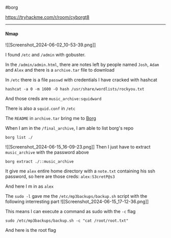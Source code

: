 #borg

https://tryhackme.com/r/room/cyborgt8

---
#### Nmap
![[Screenshot_2024-06-02_10-53-39.png]]

I found `/etc` and `/admin` with gobuster. 

In the `/admin/admin.html`, there are notes left by people named `Josh`, `Adam` and `Alex`  and there is a `archive.tar` file to download

In `/etc` there is a file `passwd` with credentials I have cracked with hashcat
```shell
hashcat -a 0 -m 1600 -O hash /usr/share/wordlists/rockyou.txt
```

And those creds are `music_archive:squidward`

There is also a `squid.conf` in `/etc`

The `README` in `archive.tar` bring me to [Borg](https://borgbackup.readthedocs.io/en/stable/)

When I am in the `/final_archive`, I am able to list borg's repo
```shell
borg list ./
```

![[Screenshot_2024-06-15_16-09-23.png]]
Then I just have to extract `music_archive` with the password above
```shell
borg extract ./::music_archive
```

It give me `alex` entire home directory with a `note.txt` containing his ssh password, so here are those creds: `alex:S3cretP@s3` 

And here I m in as `alex`

The `sudo -l` gave me the `/etc/mp3backups/backup.sh` script with the following interresting part
![[Screenshot_2024-06-15_17-12-36.png]]

This means I can execute a command as sudo with the `-c` flag
```shell
sudo /etc/mp3backups/backup.sh -c "cat /root/root.txt"
```

And here is the root flag
